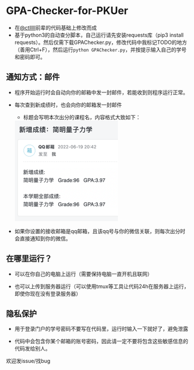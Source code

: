 # GPA-Checker-for-PKUer

- 在[@ctlllll](https://github.com/ctlllll)前辈的代码基础上修改而成
- 基于python3的自动查分脚本，自己运行请先安装requests库（pip3 install requests）。然后仅需下载GPAChecker.py，修改代码中我标记TODO的地方（善用Ctrl+F），然后运行`python GPAChecker.py`，并按提示输入自己的学号和密码即可。

## 通知方式：邮件

- 程序开始运行时会自动向你的邮箱中发一封邮件，若能收到则程序运行正常。

- 每次查到新成绩时，也会向你的邮箱发一封邮件

  - 标题会写明本次出分的课程名，内容格式大致如下：

  <img src="typora-user-images/image-20220619214615245.png" alt="image-20220619214615245" style="zoom:50%;" />

- 如果你设置的接收邮箱是qq邮箱，且该qq号与你的微信关联，则每次出分时会直接通知到你的微信。

## 在哪里运行？

- 可以在你自己的电脑上运行（需要保持电脑一直开机且联网）

- 也可以上传到服务器运行（可以使用tmux等工具让代码24h在服务器上运行，即使你现在没有登录服务器）

## 隐私保护

- 用于登录门户的学号密码不要写在代码里，运行时输入一下就好了，避免泄露

- 代码中会包含你某个邮箱的账号密码，因此请一定不要将包含这些敏感信息的代码发给别人。

欢迎发issue/找bug
